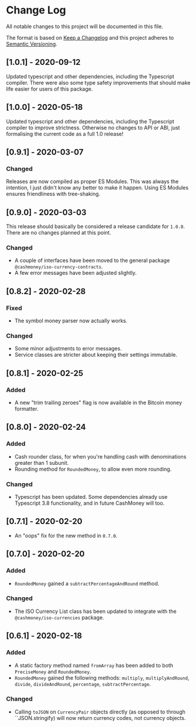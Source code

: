 # Change Log

All notable changes to this project will be documented in this file.

The format is based on [Keep a Changelog](https://keepachangelog.com/en/1.0.0/)
and this project adheres to [Semantic Versioning](https://semver.org/spec/v2.0.0.html).

## [1.0.1] - 2020-09-12

Updated typescript and other dependencies, including the Typescript compiler. There were also some
type safety improvements that should make life easier for users of this package.

## [1.0.0] - 2020-05-18

Updated typescript and other dependencies, including the Typescript compiler to improve strictness.
Otherwise no changes to API or ABI, just formalising the current code as a full 1.0 release!

## [0.9.1] - 2020-03-07

### Changed

Releases are now compiled as proper ES Modules. This was always the intention, I just didn't know
any better to make it happen. Using ES Modules ensures friendliness with tree-shaking.

## [0.9.0] - 2020-03-03

This release should basically be considered a release candidate for ``1.0.0``. There are no changes
planned at this point.

### Changed

- A couple of interfaces have been moved to the general package ``@cashmoney/iso-currency-contracts``.
- A few error messages have been adjusted slightly.

## [0.8.2] - 2020-02-28

### Fixed

- The symbol money parser now actually works.

### Changed

- Some minor adjustments to error messages.
- Service classes are stricter about keeping their settings immutable.

## [0.8.1] - 2020-02-25

### Added

- A new "trim trailing zeroes" flag is now available in the Bitcoin money formatter.

## [0.8.0] - 2020-02-24

### Added

- Cash rounder class, for when you're handling cash with denominations greater than 1 subunit.
- Rounding method for ``RoundedMoney``, to allow even more rounding.

### Changed

- Typescript has been updated. Some dependencies already use Typescript 3.8 functionality, and in future CashMoney will too.

## [0.7.1] - 2020-02-20

- An "oops" fix for the new method in ``0.7.0``.

## [0.7.0] - 2020-02-20

### Added

- ``RoundedMoney`` gained a ``subtractPercentageAndRound`` method.

### Changed

- The ISO Currency List class has been updated to integrate with the ``@cashmoney/iso-currencies`` package.

## [0.6.1] - 2020-02-18

### Added

- A static factory method named ``fromArray`` has been added to both ``PreciseMoney`` and ``RoundedMoney``.
- ``RoundedMoney`` gained the following methods: ``multiply``, ``multiplyAndRound``, ``divide``, ``divideAndRound``, ``percentage``, ``subtractPercentage``.

### Changed

- Calling ``toJSON`` on ``CurrencyPair`` objects directly (as opposed to through ``JSON.stringify) will now return currency codes, not currency objects.

